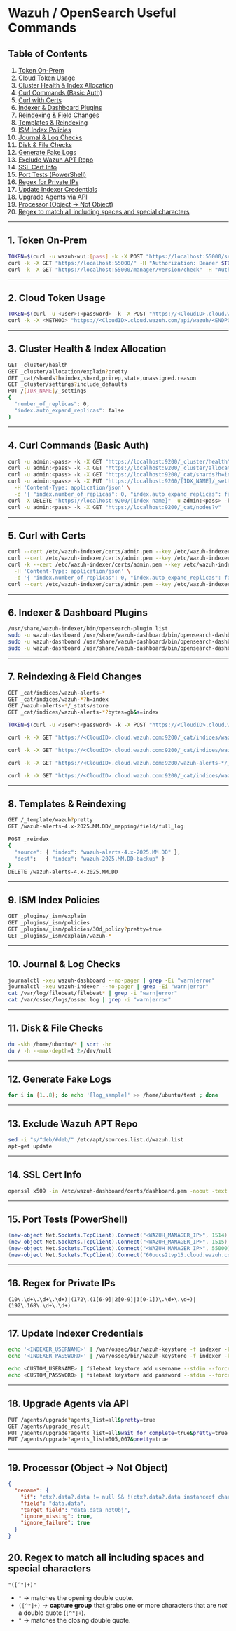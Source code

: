 # Wazuh / OpenSearch Useful Commands

## Table of Contents
1. [Token On-Prem](#1--token-on-prem)  
2. [Cloud Token Usage](#2--cloud-token-usage)  
3. [Cluster Health & Index Allocation](#3--cluster-health--index-allocation)  
4. [Curl Commands (Basic Auth)](#4--curl-commands-basic-auth)  
5. [Curl with Certs](#5--curl-with-certs)  
6. [Indexer & Dashboard Plugins](#6--indexer--dashboard-plugins)  
7. [Reindexing & Field Changes](#7--reindexing--field-changes)  
8. [Templates & Reindexing](#8--templates--reindexing)  
9. [ISM Index Policies](#9--ism-index-policies)  
10. [Journal & Log Checks](#10--journal--log-checks)  
11. [Disk & File Checks](#11--disk--file-checks)  
12. [Generate Fake Logs](#12--generate-fake-logs)  
13. [Exclude Wazuh APT Repo](#13--exclude-wazuh-apt-repo)  
14. [SSL Cert Info](#14--ssl-cert-info)  
15. [Port Tests (PowerShell)](#15--port-tests-powershell)  
16. [Regex for Private IPs](#16--regex-for-private-ips)  
17. [Update Indexer Credentials](#17--update-indexer-credentials)  
18. [Upgrade Agents via API](#18--upgrade-agents-via-api)  
19. [Processor (Object → Not Object)](#19--processor-object--not-object)
20. [Regex to match all including spaces and special characters](#20--Regex-to-match-all-including-spaces-and-special-characters)


---

## 1.  Token On-Prem

```bash
TOKEN=$(curl -u wazuh-wui:[pass] -k -X POST "https://localhost:55000/security/user/authenticate?raw=true")
curl -k -X GET "https://localhost:55000/" -H "Authorization: Bearer $TOKEN"
curl -k -X GET "https://localhost:55000/manager/version/check" -H "Authorization: Bearer $TOKEN"
````

---

## 2.  Cloud Token Usage

```bash
TOKEN=$(curl -u <user>:<password> -k -X POST "https://<CloudID>.cloud.wazuh.com/api/wazuh/security/user/authenticate?raw=true")
curl -k -X <METHOD> "https://<CloudID>.cloud.wazuh.com/api/wazuh/<ENDPOINT>" -H "Authorization: Bearer $TOKEN"
```

---

## 3.  Cluster Health & Index Allocation

```bash
GET _cluster/health
GET _cluster/allocation/explain?pretty
GET _cat/shards?h=index,shard,prirep,state,unassigned.reason
GET _cluster/settings?include_defaults
PUT /[IDX_NAME]/_settings
{
  "number_of_replicas": 0,
  "index.auto_expand_replicas": false
}
```

---

## 4.  Curl Commands (Basic Auth)

```bash
curl -u admin:<pass> -k -X GET "https://localhost:9200/_cluster/health"
curl -u admin:<pass> -k -X GET "https://localhost:9200/_cluster/allocation/explain?pretty"
curl -u admin:<pass> -k -X GET "https://localhost:9200/_cat/shards?h=index,shard,prirep,state,unassigned.reason"
curl -u admin:<pass> -k -X PUT "https://localhost:9200/[IDX_NAME]/_settings" \
  -H 'Content-Type: application/json' \
  -d '{ "index.number_of_replicas": 0, "index.auto_expand_replicas": false }'
curl -X DELETE "https://localhost:9200/[index-name]" -u admin:<pass> -k
curl -u admin:<pass> -k -X GET "https://localhost:9200/_cat/nodes?v"
```

---

## 5.  Curl with Certs

```bash
curl --cert /etc/wazuh-indexer/certs/admin.pem --key /etc/wazuh-indexer/certs/admin-key.pem -k -X GET "https://localhost:9200/_cluster/health"
curl --cert /etc/wazuh-indexer/certs/admin.pem --key /etc/wazuh-indexer/certs/admin-key.pem -k -X GET "https://localhost:9200/_cat/shards?h=index,shard,prirep,state,unassigned.reason"
curl -k --cert /etc/wazuh-indexer/certs/admin.pem --key /etc/wazuh-indexer/certs/admin-key.pem -X PUT "https://localhost:9200/[IDX_NAME]/_settings" \
  -H 'Content-Type: application/json' \
  -d '{ "index.number_of_replicas": 0, "index.auto_expand_replicas": false }'
curl --cert /etc/wazuh-indexer/certs/admin.pem --key /etc/wazuh-indexer/certs/admin-key.pem -k -X GET "https://localhost:9200/_cat/nodes?v"
```

---

## 6.  Indexer & Dashboard Plugins

```bash
/usr/share/wazuh-indexer/bin/opensearch-plugin list
sudo -u wazuh-dashboard /usr/share/wazuh-dashboard/bin/opensearch-dashboards-plugin list
sudo -u wazuh-dashboard /usr/share/wazuh-dashboard/bin/opensearch-dashboards-plugin remove <PLUGIN_NAME>
sudo -u wazuh-dashboard /usr/share/wazuh-dashboard/bin/opensearch-dashboards-plugin install <PLUGIN_NAME>
```

---

## 7.  Reindexing & Field Changes

```bash
GET _cat/indices/wazuh-alerts-*
GET _cat/indices/wazuh-*?h=index
GET /wazuh-alerts-*/_stats/store
GET _cat/indices/wazuh-alerts-*?bytes=gb&s=index

```
```bash
TOKEN=$(curl -u <user>:<password> -k -X POST "https://<CloudID>.cloud.wazuh.com/api/wazuh/security/user/authenticate?raw=true")

curl -k -X GET "https://<CloudID>.cloud.wazuh.com:9200/_cat/indices/wazuh-alerts-*" -H "Authorization: Bearer $TOKEN"

curl -k -X GET "https://<CloudID>.cloud.wazuh.com:9200/_cat/indices/wazuh-*?h=index" -H "Authorization: Bearer $TOKEN"

curl -k -X GET "https://<CloudID>.cloud.wazuh.com:9200/wazuh-alerts-*/_stats/store" -H "Authorization: Bearer $TOKEN"

curl -k -X GET "https://<CloudID>.cloud.wazuh.com:9200/_cat/indices/wazuh-alerts-*?bytes=gb&s=index" -H "Authorization: Bearer $TOKEN"
```

---

## 8.  Templates & Reindexing

```bash
GET /_template/wazuh?pretty
GET /wazuh-alerts-4.x-2025.MM.DD/_mapping/field/full_log

POST _reindex
{
  "source": { "index": "wazuh-alerts-4.x-2025.MM.DD" },
  "dest":   { "index": "wazuh-2025.MM.DD-backup" }
}
DELETE /wazuh-alerts-4.x-2025.MM.DD
```

---

## 9.  ISM Index Policies

```bash
GET _plugins/_ism/explain
GET _plugins/_ism/policies
GET _plugins/_ism/policies/30d_policy?pretty=true
GET _plugins/_ism/explain/wazuh-*
```

---

## 10.  Journal & Log Checks

```bash
journalctl -xeu wazuh-dashboard --no-pager | grep -Ei "warn|error"
journalctl -xeu wazuh-indexer --no-pager | grep -Ei "warn|error"
cat /var/log/filebeat/filebeat* | grep -i "warn|error"
cat /var/ossec/logs/ossec.log | grep -i "warn|error"
```

---

## 11.  Disk & File Checks

```bash
du -skh /home/ubuntu/* | sort -hr
du / -h --max-depth=1 2>/dev/null
```

---

## 12.  Generate Fake Logs

```bash
for i in {1..8}; do echo '[log_sample]' >> /home/ubuntu/test ; done
```

---

## 13.  Exclude Wazuh APT Repo

```bash
sed -i "s/^deb/#deb/" /etc/apt/sources.list.d/wazuh.list
apt-get update
```

---

## 14.  SSL Cert Info

```bash
openssl x509 -in /etc/wazuh-dashboard/certs/dashboard.pem -noout -text
```

---

## 15.  Port Tests (PowerShell)

```powershell
(new-object Net.Sockets.TcpClient).Connect("<WAZUH_MANAGER_IP>", 1514)
(new-object Net.Sockets.TcpClient).Connect("<WAZUH_MANAGER_IP>", 1515)
(new-object Net.Sockets.TcpClient).Connect("<WAZUH_MANAGER_IP>", 55000)
(new-object Net.Sockets.TcpClient).Connect("60uucs2tvp15.cloud.wazuh.com", 1514)
```

---

## 16.  Regex for Private IPs

```regex
(10\.\d+\.\d+\.\d+)|(172\.(1[6-9]|2[0-9]|3[0-1])\.\d+\.\d+)|(192\.168\.\d+\.\d+)
```

---

## 17.  Update Indexer Credentials

```bash
echo '<INDEXER_USERNAME>' | /var/ossec/bin/wazuh-keystore -f indexer -k username
echo '<INDEXER_PASSWORD>' | /var/ossec/bin/wazuh-keystore -f indexer -k password

echo <CUSTOM_USERNAME> | filebeat keystore add username --stdin --force
echo <CUSTOM_PASSWORD> | filebeat keystore add password --stdin --force
```

---

## 18.  Upgrade Agents via API

```bash
PUT /agents/upgrade?agents_list=all&pretty=true
GET /agents/upgrade_result
PUT /agents/upgrade?agents_list=all&wait_for_complete=true&pretty=true
PUT /agents/upgrade?agents_list=005,007&pretty=true
```

---

## 19.  Processor (Object → Not Object)

```json
{
  "rename": {
    "if": "ctx?.data?.data != null && !(ctx?.data?.data instanceof char)",
    "field": "data.data",
    "target_field": "data.data_notObj",
    "ignore_missing": true,
    "ignore_failure": true
  }
}
```

## 20.  Regex to match all including spaces and special characters

```regex
"([^"]+)"
```

* `"` → matches the opening double quote.
* `([^"]+)` → **capture group** that grabs one or more characters that are *not* a double quote (`[^"]+`).
* `"` → matches the closing double quote.



```

```
